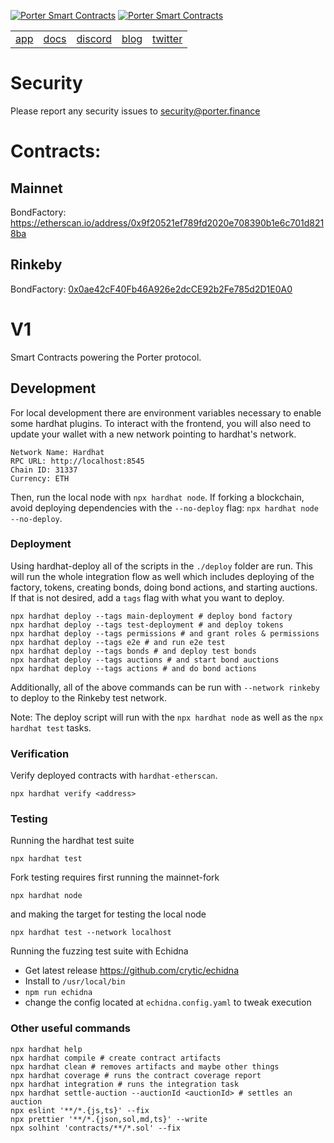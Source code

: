 [![Porter Smart Contracts](https://user-images.githubusercontent.com/7458951/159949634-988ce327-3261-463f-a1d0-3a3e2d3015dc.png)](https://porter.finance/#gh-dark-mode-only)
[![Porter Smart Contracts](https://user-images.githubusercontent.com/7458951/159949612-a695787d-d1d4-4311-90f6-2142aa334e2d.png)](https://porter.finance/#gh-light-mode-only)

<table align="center">
 <td><a href="https://porter.finance">app</a></td>
 <td><a href="https://docs.porter.finance">docs</a></td>
 <td><a href="https://discord.gg/porter">discord</a></td>
 <td><a href="https://blog.porter.finance">blog</a></td>
 <td><a href="https://twitter.com/porterfinance_">twitter</a></td>
</table>

# Security

Please report any security issues to security@porter.finance

# Contracts:

## Mainnet

BondFactory: https://etherscan.io/address/0x9f20521ef789fd2020e708390b1e6c701d8218ba

## Rinkeby

BondFactory: [0x0ae42cF40Fb46A926e2dcCE92b2Fe785d2D1E0A0](https://rinkeby.etherscan.io/address/0x0ae42cF40Fb46A926e2dcCE92b2Fe785d2D1E0A0)

# V1

Smart Contracts powering the Porter protocol.

## Development

For local development there are environment variables necessary to enable some hardhat plugins. To interact with the frontend, you will also need to update your wallet with a new network pointing to hardhat's network.

```
Network Name: Hardhat
RPC URL: http://localhost:8545
Chain ID: 31337
Currency: ETH
```

Then, run the local node with `npx hardhat node`. If forking a blockchain, avoid deploying dependencies with the `--no-deploy` flag: `npx hardhat node --no-deploy`.

### Deployment

Using hardhat-deploy all of the scripts in the `./deploy` folder are run. This will run the whole integration flow as well which includes deploying of the factory, tokens, creating bonds, doing bond actions, and starting auctions. If that is not desired, add a `tags` flag with what you want to deploy.

```
npx hardhat deploy --tags main-deployment # deploy bond factory
npx hardhat deploy --tags test-deployment # and deploy tokens
npx hardhat deploy --tags permissions # and grant roles & permissions
npx hardhat deploy --tags e2e # and run e2e test
npx hardhat deploy --tags bonds # and deploy test bonds
npx hardhat deploy --tags auctions # and start bond auctions
npx hardhat deploy --tags actions # and do bond actions
```

Additionally, all of the above commands can be run with `--network rinkeby` to deploy to the Rinkeby test network.

Note: The deploy script will run with the `npx hardhat node` as well as the `npx hardhat test` tasks.

### Verification

Verify deployed contracts with `hardhat-etherscan`.

```
npx hardhat verify <address>
```

### Testing

Running the hardhat test suite

```
npx hardhat test
```

Fork testing requires first running the mainnet-fork

```
npx hardhat node
```

and making the target for testing the local node

```
npx hardhat test --network localhost
```

Running the fuzzing test suite with Echidna

- Get latest release https://github.com/crytic/echidna
- Install to `/usr/local/bin`
- `npm run echidna`
- change the config located at `echidna.config.yaml` to tweak execution

### Other useful commands

```shell
npx hardhat help
npx hardhat compile # create contract artifacts
npx hardhat clean # removes artifacts and maybe other things
npx hardhat coverage # runs the contract coverage report
npx hardhat integration # runs the integration task
npx hardhat settle-auction --auctionId <auctionId> # settles an auction
npx eslint '**/*.{js,ts}' --fix
npx prettier '**/*.{json,sol,md,ts}' --write
npx solhint 'contracts/**/*.sol' --fix
```

